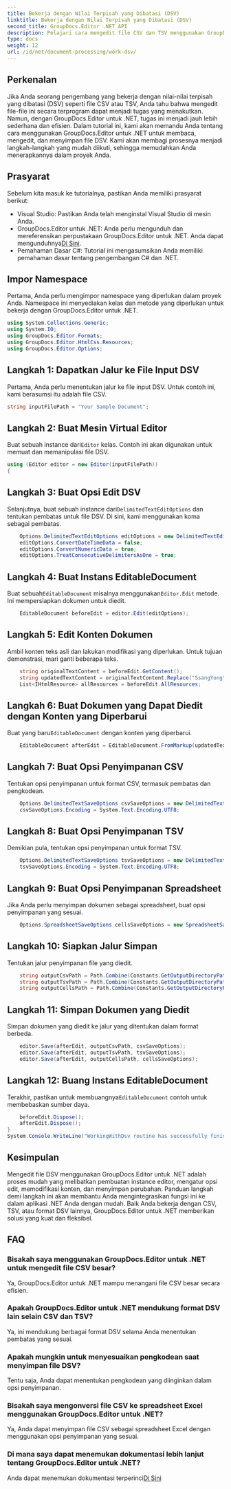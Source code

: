 ```yaml
---
title: Bekerja dengan Nilai Terpisah yang Dibatasi (DSV)
linktitle: Bekerja dengan Nilai Terpisah yang Dibatasi (DSV)
second_title: GroupDocs.Editor .NET API
description: Pelajari cara mengedit file CSV dan TSV menggunakan GroupDocs.Editor untuk .NET dengan panduan langkah demi langkah ini. Tingkatkan proyek .NET Anda dengan mudah.
type: docs
weight: 12
url: /id/net/document-processing/work-dsv/
---
```

## Perkenalan
Jika Anda seorang pengembang yang bekerja dengan nilai-nilai terpisah yang dibatasi (DSV) seperti file CSV atau TSV, Anda tahu bahwa mengedit file-file ini secara terprogram dapat menjadi tugas yang menakutkan. Namun, dengan GroupDocs.Editor untuk .NET, tugas ini menjadi jauh lebih sederhana dan efisien. Dalam tutorial ini, kami akan memandu Anda tentang cara menggunakan GroupDocs.Editor untuk .NET untuk membaca, mengedit, dan menyimpan file DSV. Kami akan membagi prosesnya menjadi langkah-langkah yang mudah diikuti, sehingga memudahkan Anda menerapkannya dalam proyek Anda.
## Prasyarat
Sebelum kita masuk ke tutorialnya, pastikan Anda memiliki prasyarat berikut:
- Visual Studio: Pastikan Anda telah menginstal Visual Studio di mesin Anda.
-  GroupDocs.Editor untuk .NET: Anda perlu mengunduh dan mereferensikan perpustakaan GroupDocs.Editor untuk .NET. Anda dapat mengunduhnya[Di Sini](https://releases.groupdocs.com/editor/net/).
- Pemahaman Dasar C#: Tutorial ini mengasumsikan Anda memiliki pemahaman dasar tentang pengembangan C# dan .NET.
## Impor Namespace
Pertama, Anda perlu mengimpor namespace yang diperlukan dalam proyek Anda. Namespace ini menyediakan kelas dan metode yang diperlukan untuk bekerja dengan GroupDocs.Editor untuk .NET.
```csharp
using System.Collections.Generic;
using System.IO;
using GroupDocs.Editor.Formats;
using GroupDocs.Editor.HtmlCss.Resources;
using GroupDocs.Editor.Options;
```

## Langkah 1: Dapatkan Jalur ke File Input DSV
Pertama, Anda perlu menentukan jalur ke file input DSV. Untuk contoh ini, kami berasumsi itu adalah file CSV.
```csharp
string inputFilePath = "Your Sample Document";
```
## Langkah 2: Buat Mesin Virtual Editor
 Buat sebuah instance dari`Editor` kelas. Contoh ini akan digunakan untuk memuat dan memanipulasi file DSV.
```csharp
using (Editor editor = new Editor(inputFilePath))
{
```
## Langkah 3: Buat Opsi Edit DSV
 Selanjutnya, buat sebuah instance dari`DelimitedTextEditOptions` dan tentukan pembatas untuk file DSV. Di sini, kami menggunakan koma sebagai pembatas.
```csharp
    Options.DelimitedTextEditOptions editOptions = new DelimitedTextEditOptions(",");
    editOptions.ConvertDateTimeData = false;
    editOptions.ConvertNumericData = true;
    editOptions.TreatConsecutiveDelimitersAsOne = true;
```
## Langkah 4: Buat Instans EditableDocument
 Buat sebuah`EditableDocument` misalnya menggunakan`Editor.Edit` metode. Ini mempersiapkan dokumen untuk diedit.
```csharp
    EditableDocument beforeEdit = editor.Edit(editOptions);
```
## Langkah 5: Edit Konten Dokumen
Ambil konten teks asli dan lakukan modifikasi yang diperlukan. Untuk tujuan demonstrasi, mari ganti beberapa teks.
```csharp
    string originalTextContent = beforeEdit.GetContent();
    string updatedTextContent = originalTextContent.Replace("SsangYong", "Chevrolet").Replace("Kyron", "Camaro");
    List<IHtmlResource> allResources = beforeEdit.AllResources;
```
## Langkah 6: Buat Dokumen yang Dapat Diedit dengan Konten yang Diperbarui
 Buat yang baru`EditableDocument` dengan konten yang diperbarui.
```csharp
    EditableDocument afterEdit = EditableDocument.FromMarkup(updatedTextContent, allResources);
```
## Langkah 7: Buat Opsi Penyimpanan CSV
Tentukan opsi penyimpanan untuk format CSV, termasuk pembatas dan pengkodean.
```csharp
    Options.DelimitedTextSaveOptions csvSaveOptions = new DelimitedTextSaveOptions(",");
    csvSaveOptions.Encoding = System.Text.Encoding.UTF8;
```
## Langkah 8: Buat Opsi Penyimpanan TSV
Demikian pula, tentukan opsi penyimpanan untuk format TSV.
```csharp
    Options.DelimitedTextSaveOptions tsvSaveOptions = new DelimitedTextSaveOptions("\t");
    tsvSaveOptions.Encoding = System.Text.Encoding.UTF8;
```
## Langkah 9: Buat Opsi Penyimpanan Spreadsheet
Jika Anda perlu menyimpan dokumen sebagai spreadsheet, buat opsi penyimpanan yang sesuai.
```csharp
    Options.SpreadsheetSaveOptions cellsSaveOptions = new SpreadsheetSaveOptions(SpreadsheetFormats.Xlsm);
```
## Langkah 10: Siapkan Jalur Simpan
Tentukan jalur penyimpanan file yang diedit.
```csharp
    string outputCsvPath = Path.Combine(Constants.GetOutputDirectoryPath(inputFilePath), Path.GetFileNameWithoutExtension(inputFilePath) + ".csv");
    string outputTsvPath = Path.Combine(Constants.GetOutputDirectoryPath(inputFilePath), Path.GetFileNameWithoutExtension(inputFilePath) + ".tsv");
    string outputCellsPath = Path.Combine(Constants.GetOutputDirectoryPath(inputFilePath), Path.GetFileNameWithoutExtension(inputFilePath) + ".xlsm");
```
## Langkah 11: Simpan Dokumen yang Diedit
Simpan dokumen yang diedit ke jalur yang ditentukan dalam format berbeda.
```csharp
    editor.Save(afterEdit, outputCsvPath, csvSaveOptions);
    editor.Save(afterEdit, outputTsvPath, tsvSaveOptions);
    editor.Save(afterEdit, outputCellsPath, cellsSaveOptions);
```
## Langkah 12: Buang Instans EditableDocument
 Terakhir, pastikan untuk membuangnya`EditableDocument` contoh untuk membebaskan sumber daya.
```csharp
    beforeEdit.Dispose();
    afterEdit.Dispose();
}
System.Console.WriteLine("WorkingWithDsv routine has successfully finished");
```
## Kesimpulan
Mengedit file DSV menggunakan GroupDocs.Editor untuk .NET adalah proses mudah yang melibatkan pembuatan instance editor, mengatur opsi edit, memodifikasi konten, dan menyimpan perubahan. Panduan langkah demi langkah ini akan membantu Anda mengintegrasikan fungsi ini ke dalam aplikasi .NET Anda dengan mudah. Baik Anda bekerja dengan CSV, TSV, atau format DSV lainnya, GroupDocs.Editor untuk .NET memberikan solusi yang kuat dan fleksibel.
## FAQ
### Bisakah saya menggunakan GroupDocs.Editor untuk .NET untuk mengedit file CSV besar?
Ya, GroupDocs.Editor untuk .NET mampu menangani file CSV besar secara efisien.
### Apakah GroupDocs.Editor untuk .NET mendukung format DSV lain selain CSV dan TSV?
Ya, ini mendukung berbagai format DSV selama Anda menentukan pembatas yang sesuai.
### Apakah mungkin untuk menyesuaikan pengkodean saat menyimpan file DSV?
Tentu saja, Anda dapat menentukan pengkodean yang diinginkan dalam opsi penyimpanan.
### Bisakah saya mengonversi file CSV ke spreadsheet Excel menggunakan GroupDocs.Editor untuk .NET?
Ya, Anda dapat menyimpan file CSV sebagai spreadsheet Excel dengan menggunakan opsi penyimpanan yang sesuai.
### Di mana saya dapat menemukan dokumentasi lebih lanjut tentang GroupDocs.Editor untuk .NET?
 Anda dapat menemukan dokumentasi terperinci[Di Sini](https://reference.groupdocs.com/editor/net/)